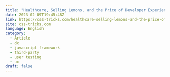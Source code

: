 ```yaml
---
title: "Healthcare, Selling Lemons, and the Price of Developer Experience"
date: 2023-02-09T19:45:48Z
link: https://css-tricks.com/healthcare-selling-lemons-and-the-price-of-developer-experience/?utm_medium=RSS&utm_source=news.12bit.vn
site: css-tricks.com
language: English
category:
  - Article
  - dx
  - javascript framework
  - third-party
  - user testing
  - ux
draft: false
---
```

